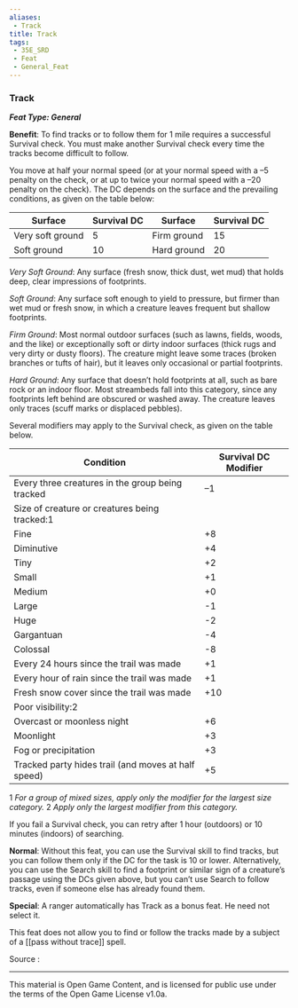 ```yaml
---
aliases:
 - Track
title: Track
tags: 
 - 35E_SRD
 - Feat
 - General_Feat
---
```

### Track 
***Feat Type: General***

**Benefit**: To find tracks or to follow them for 1 mile requires a successful Survival check. You must make another Survival check every time the tracks become difficult to follow.

You move at half your normal speed (or at your normal speed with a –5 penalty on the check, or at up to twice your normal speed with a –20 penalty on the check). The DC depends on the surface and the prevailing conditions, as given on the table below:

|Surface|Survival DC|Surface|Survival DC|
|---|---|---|---|
|Very soft ground|5|Firm ground|15|
|Soft ground|10|Hard ground|20|

_Very Soft Ground_: Any surface (fresh snow, thick dust, wet mud) that holds deep, clear impressions of footprints.

_Soft Ground_: Any surface soft enough to yield to pressure, but firmer than wet mud or fresh snow, in which a creature leaves frequent but shallow footprints.

_Firm Ground_: Most normal outdoor surfaces (such as lawns, fields, woods, and the like) or exceptionally soft or dirty indoor surfaces (thick rugs and very dirty or dusty floors). The creature might leave some traces (broken branches or tufts of hair), but it leaves only occasional or partial footprints.

_Hard Ground_: Any surface that doesn’t hold footprints at all, such as bare rock or an indoor floor. Most streambeds fall into this category, since any footprints left behind are obscured or washed away. The creature leaves only traces (scuff marks or displaced pebbles).

Several modifiers may apply to the Survival check, as given on the table below.

|Condition|Survival DC Modifier|
|---|---|
|Every three creatures in the group being tracked|–1|
|Size of creature or creatures being tracked:1||
|Fine|+8|
|Diminutive|+4|
|Tiny|+2|
|Small|+1|
|Medium|+0|
|Large|-1|
|Huge|-2|
|Gargantuan|-4|
|Colossal|-8|
|Every 24 hours since the trail was made|+1|
|Every hour of rain since the trail was made|+1|
|Fresh snow cover since the trail was made|+10|
|Poor visibility:2||
|Overcast or moonless night|+6|
|Moonlight|+3|
|Fog or precipitation|+3|
|Tracked party hides trail (and moves at half speed)|+5|

1 _For a group of mixed sizes, apply only the modifier for the largest size category._
2 _Apply only the largest modifier from this category._

If you fail a Survival check, you can retry after 1 hour (outdoors) or 10 minutes (indoors) of searching.

**Normal**: Without this feat, you can use the Survival skill to find tracks, but you can follow them only if the DC for the task is 10 or lower. Alternatively, you can use the Search skill to find a footprint or similar sign of a creature’s passage using the DCs given above, but you can’t use Search to follow tracks, even if someone else has already found them.

**Special**: A ranger automatically has Track as a bonus feat. He need not select it.

This feat does not allow you to find or follow the tracks made by a subject of a [[pass without trace]] spell.


Source :



---



This material is Open Game Content, and is licensed for public use under the terms of the Open Game License v1.0a.


